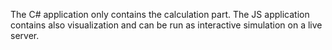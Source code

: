 The C# application only contains the calculation part.
The JS application contains also visualization and can be run as interactive simulation on a live server.
